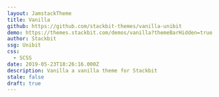 ```yaml
---
layout: JamstackTheme
title: Vanilla
github: https://github.com/stackbit-themes/vanilla-unibit
demo: https://themes.stackbit.com/demos/vanilla?themeBarHidden=true
author: Stackbit
ssg: Unibit
css:
  - SCSS
date: 2019-05-23T18:26:16.000Z
description: Vanilla a vanilla theme for Stackbit
stale: false
draft: true
---
```


